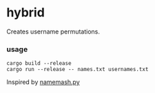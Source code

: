 # hybrid
Creates username permutations.

### usage

```
cargo build --release
cargo run --release -- names.txt usernames.txt
```

Inspired by [namemash.py](https://gist.github.com/superkojiman/11076951)
